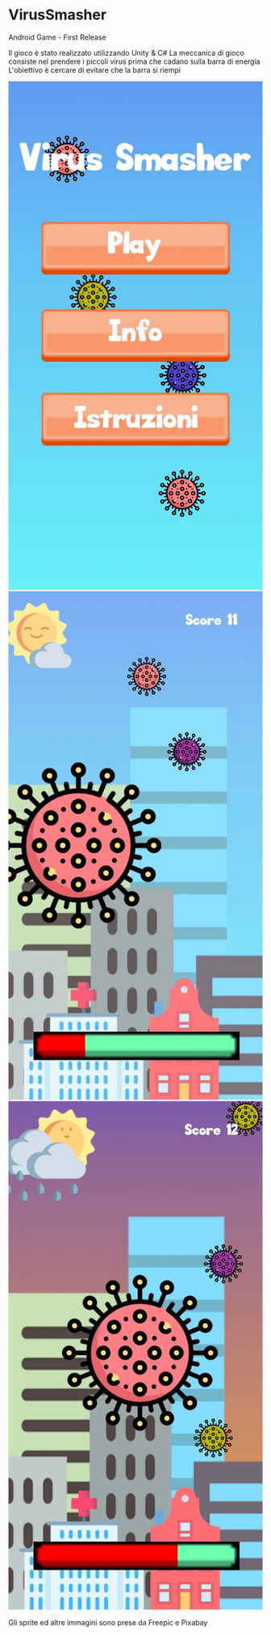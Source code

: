 # VirusSmasher
Android Game - First Release

Il gioco è stato realizzato utilizzando Unity & C#
La meccanica di  gioco consiste nel prendere i piccoli virus prima che cadano sulla barra di energia
L'obiettivo è cercare di evitare che la barra si riempi

![](Img/photo1.jpg )
![](Img/photo2.jpg )
![](Img/photo3.jpg )

Gli sprite ed altre immagini sono prese da Freepic e Pixabay
